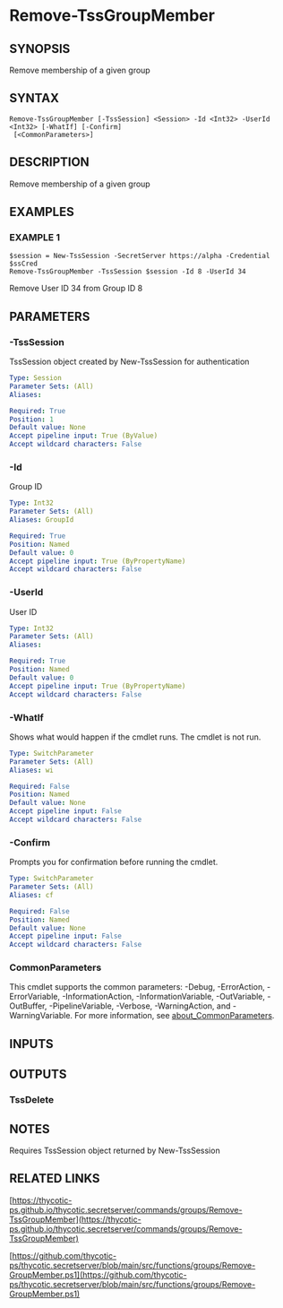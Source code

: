 # Remove-TssGroupMember

## SYNOPSIS
Remove membership of a given group

## SYNTAX

```
Remove-TssGroupMember [-TssSession] <Session> -Id <Int32> -UserId <Int32> [-WhatIf] [-Confirm]
 [<CommonParameters>]
```

## DESCRIPTION
Remove membership of a given group

## EXAMPLES

### EXAMPLE 1
```
$session = New-TssSession -SecretServer https://alpha -Credential $ssCred
Remove-TssGroupMember -TssSession $session -Id 8 -UserId 34
```

Remove User ID 34 from Group ID 8

## PARAMETERS

### -TssSession
TssSession object created by New-TssSession for authentication

```yaml
Type: Session
Parameter Sets: (All)
Aliases:

Required: True
Position: 1
Default value: None
Accept pipeline input: True (ByValue)
Accept wildcard characters: False
```

### -Id
Group ID

```yaml
Type: Int32
Parameter Sets: (All)
Aliases: GroupId

Required: True
Position: Named
Default value: 0
Accept pipeline input: True (ByPropertyName)
Accept wildcard characters: False
```

### -UserId
User ID

```yaml
Type: Int32
Parameter Sets: (All)
Aliases:

Required: True
Position: Named
Default value: 0
Accept pipeline input: True (ByPropertyName)
Accept wildcard characters: False
```

### -WhatIf
Shows what would happen if the cmdlet runs.
The cmdlet is not run.

```yaml
Type: SwitchParameter
Parameter Sets: (All)
Aliases: wi

Required: False
Position: Named
Default value: None
Accept pipeline input: False
Accept wildcard characters: False
```

### -Confirm
Prompts you for confirmation before running the cmdlet.

```yaml
Type: SwitchParameter
Parameter Sets: (All)
Aliases: cf

Required: False
Position: Named
Default value: None
Accept pipeline input: False
Accept wildcard characters: False
```

### CommonParameters
This cmdlet supports the common parameters: -Debug, -ErrorAction, -ErrorVariable, -InformationAction, -InformationVariable, -OutVariable, -OutBuffer, -PipelineVariable, -Verbose, -WarningAction, and -WarningVariable. For more information, see [about_CommonParameters](http://go.microsoft.com/fwlink/?LinkID=113216).

## INPUTS

## OUTPUTS

### TssDelete
## NOTES
Requires TssSession object returned by New-TssSession

## RELATED LINKS

[https://thycotic-ps.github.io/thycotic.secretserver/commands/groups/Remove-TssGroupMember](https://thycotic-ps.github.io/thycotic.secretserver/commands/groups/Remove-TssGroupMember)

[https://github.com/thycotic-ps/thycotic.secretserver/blob/main/src/functions/groups/Remove-GroupMember.ps1](https://github.com/thycotic-ps/thycotic.secretserver/blob/main/src/functions/groups/Remove-GroupMember.ps1)


